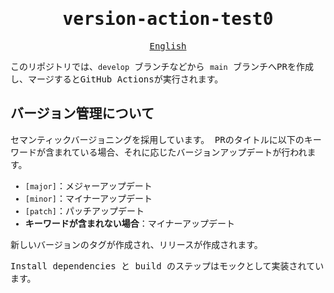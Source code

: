 <samp>
<div align="center">

# version-action-test0

[English](./README.en.md)

</div>

このリポジトリでは、`develop` ブランチなどから `main` ブランチへPRを作成し、マージするとGitHub Actionsが実行されます。

## バージョン管理について

セマンティックバージョニングを採用しています。
PRのタイトルに以下のキーワードが含まれている場合、それに応じたバージョンアップデートが行われます。

* `[major]`：メジャーアップデート
* `[minor]`：マイナーアップデート
* `[patch]`：パッチアップデート
* **キーワードが含まれない場合**：マイナーアップデート

新しいバージョンのタグが作成され、リリースが作成されます。

Install dependencies と build のステップはモックとして実装されています。

</samp>
